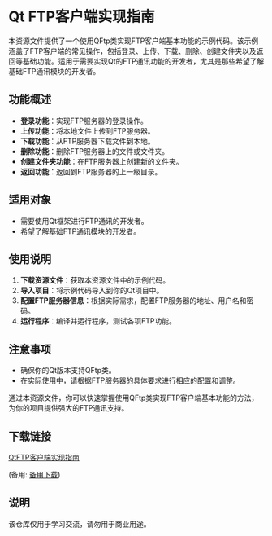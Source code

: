 # Qt FTP客户端实现指南

本资源文件提供了一个使用QFtp类实现FTP客户端基本功能的示例代码。该示例涵盖了FTP客户端的常见操作，包括登录、上传、下载、删除、创建文件夹以及返回等基础功能。适用于需要实现Qt的FTP通讯功能的开发者，尤其是那些希望了解基础FTP通讯模块的开发者。

## 功能概述

- **登录功能**：实现FTP服务器的登录操作。
- **上传功能**：将本地文件上传到FTP服务器。
- **下载功能**：从FTP服务器下载文件到本地。
- **删除功能**：删除FTP服务器上的文件或文件夹。
- **创建文件夹功能**：在FTP服务器上创建新的文件夹。
- **返回功能**：返回到FTP服务器的上一级目录。

## 适用对象

- 需要使用Qt框架进行FTP通讯的开发者。
- 希望了解基础FTP通讯模块的开发者。

## 使用说明

1. **下载资源文件**：获取本资源文件中的示例代码。
2. **导入项目**：将示例代码导入到你的Qt项目中。
3. **配置FTP服务器信息**：根据实际需求，配置FTP服务器的地址、用户名和密码。
4. **运行程序**：编译并运行程序，测试各项FTP功能。

## 注意事项

- 确保你的Qt版本支持QFtp类。
- 在实际使用中，请根据FTP服务器的具体要求进行相应的配置和调整。

通过本资源文件，你可以快速掌握使用QFtp类实现FTP客户端基本功能的方法，为你的项目提供强大的FTP通讯支持。

## 下载链接
[QtFTP客户端实现指南](https://pan.quark.cn/s/4a7880345c56) 

(备用: [备用下载](https://pan.baidu.com/s/1PWFZwwCcA6gwEWdOxNqRKA?pwd=176d))

## 说明

该仓库仅用于学习交流，请勿用于商业用途。
